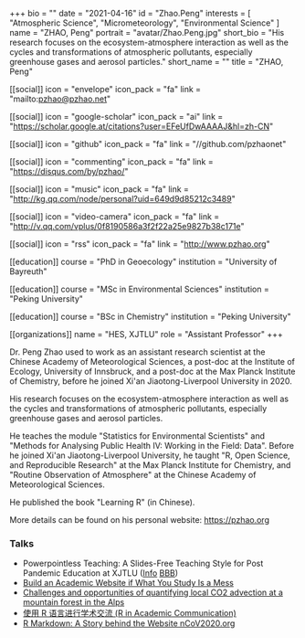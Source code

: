 +++
bio = ""
date = "2021-04-16"
id = "Zhao.Peng"
interests = [
    "Atmospheric Science",
    "Micrometeorology",
    "Environmental Science"
  ]
name = "ZHAO, Peng"
portrait = "avatar/Zhao.Peng.jpg"
short_bio = "His research focuses on the ecosystem-atmosphere interaction as well as the cycles and transformations of atmospheric pollutants, especially greenhouse gases and aerosol particles."
short_name = ""
title = "ZHAO, Peng"

  [[social]]
    icon = "envelope"
    icon_pack = "fa"
    link = "mailto:pzhao@pzhao.net"

  [[social]]
    icon = "google-scholar"
    icon_pack = "ai"
    link = "https://scholar.google.at/citations?user=EFeUfDwAAAAJ&hl=zh-CN"

  [[social]]
    icon = "github"
    icon_pack = "fa"
    link = "//github.com/pzhaonet"

  [[social]]
    icon = "commenting"
    icon_pack = "fa"
    link = "https://disqus.com/by/pzhao/"

  [[social]]
    icon = "music"
    icon_pack = "fa"
    link = "http://kg.qq.com/node/personal?uid=649d9d85212c3489"

  [[social]]
    icon = "video-camera"
    icon_pack = "fa"
    link = "http://v.qq.com/vplus/0f8190586a3f2f22a25e9827b38c171e"

  [[social]]
    icon = "rss"
    icon_pack = "fa"
    link = "http://www.pzhao.org"

[[education]]
    course = "PhD in Geoecology"
    institution = "University of Bayreuth"

[[education]]
    course = "MSc in Environmental Sciences"
    institution = "Peking University"

[[education]]
    course = "BSc in Chemistry"
    institution = "Peking University"

[[organizations]]
    name = "HES, XJTLU"
    role = "Assistant Professor"
+++

Dr. Peng Zhao used to work as an assistant research scientist at the Chinese Academy of Meteorological Sciences, a post-doc at the Institute of Ecology, University of Innsbruck, and a post-doc at the Max Planck Institute of Chemistry, before he joined Xi'an Jiaotong-Liverpool University in 2020.

His research focuses on the ecosystem-atmosphere interaction as well as the cycles and transformations of atmospheric pollutants, especially greenhouse gases and aerosol particles.

He teaches the module "Statistics for Environmental Scientists" and "Methods for Analysing Public Health IV: Working in the Field: Data". Before he joined Xi'an Jiaotong-Liverpool University, he taught "R, Open Science, and Reproducible Research" at the Max Planck Institute for Chemistry, and "Routine Observation of Atmosphere" at the Chinese Academy of Meteorological Sciences.

He published the book "Learning R" (in Chinese).

More details can be found on his personal website: <https://pzhao.org>

### Talks

- Powerpointless Teaching: A Slides-Free Teaching Style for Post Pandemic Education at XJTLU ([Info](https://learningmall.xjtlu.edu.cn/mod/page/view.php?id=85829&forceview=1) [BBB](https://learningmall.xjtlu.edu.cn/mod/bigbluebuttonbn/view.php?id=85346))
- [Build an Academic Website if What You Study Is a Mess](https://zpgroup.pzhao.org/publication/zhao2020-talk-mess/)
- [Challenges and opportunities of quantifying local CO2 advection at a mountain forest in the Alps](https://zpgroup.pzhao.org/publication/galvagno2020-talk-egu/)
- [使用 R 语言进行学术交流 (R in Academic Communication)](https://zpgroup.pzhao.org/publication/zhao2020-talk-cufe/)
- [R Markdown: A Story behind the Website nCoV2020.org](https://zpgroup.pzhao.org/publication/zhao2020-talk-library/)
